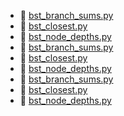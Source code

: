 * 📄 [bst_branch_sums.py](bst_branch_sums.py)
* 📄 [bst_closest.py](bst_closest.py)
* 📄 [bst_node_depths.py](bst_node_depths.py)
* 📄 [bst_branch_sums.py](bst_branch_sums.py)
* 📄 [bst_closest.py](bst_closest.py)
* 📄 [bst_node_depths.py](bst_node_depths.py)
* 📄 [bst_branch_sums.py](bst_branch_sums.py)
* 📄 [bst_closest.py](bst_closest.py)
* 📄 [bst_node_depths.py](bst_node_depths.py)
